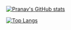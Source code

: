 [![Pranav's GitHub stats](https://github-readme-stats-gamma-ashy-92.vercel.app/api?username=pranavdulepet&show_icons=true&count_private=true)](https://github.com/pranavdulepet/github-readme-stats)

[![Top Langs](https://github-readme-stats.vercel.app/api/top-langs/?username=pranavdulepet)](https://github.com/anuraghazra/github-readme-stats)

